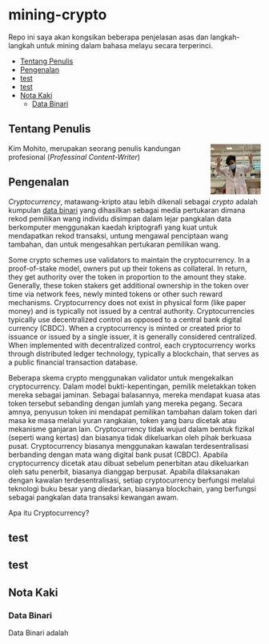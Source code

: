 <h1>mining-crypto</h1>

Repo ini saya akan kongsikan beberapa penjelasan asas dan langkah-langkah untuk mining dalam bahasa melayu secara terperinci.

- [Tentang Penulis](#tentang-penulis)
- [Pengenalan](#pengenalan)
- [test](#test)
- [test](#test-1)
- [Nota Kaki](#nota-kaki)
  - [Data Binari](#data-binari)

## Tentang Penulis

<img align="right" width="100" height="100" src="img/profile.jpg">

Kim Mohito, merupakan seorang penulis kandungan profesional (_Professinal Content-Writer_)

## Pengenalan

_Cryptocurrency_, matawang-kripto atau lebih dikenali sebagai _crypto_ adalah kumpulan [data binari](#data-binari) yang dihasilkan sebagai media pertukaran dimana rekod pemilikan wang individu disimpan dalam lejar pangkalan data berkomputer menggunakan kaedah kriptografi yang kuat untuk mendapatkan rekod transaksi, untung mengawal penciptaan wang tambahan, dan untuk mengesahkan pertukaran pemilikan wang.

Some crypto schemes use validators to maintain the cryptocurrency. In a proof-of-stake model, owners put up their tokens as collateral. In return, they get authority over the token in proportion to the amount they stake. Generally, these token stakers get additional ownership in the token over time via network fees, newly minted tokens or other such reward mechanisms. Cryptocurrency does not exist in physical form (like paper money) and is typically not issued by a central authority. Cryptocurrencies typically use decentralized control as opposed to a central bank digital currency (CBDC). When a cryptocurrency is minted or created prior to issuance or issued by a single issuer, it is generally considered centralized. When implemented with decentralized control, each cryptocurrency works through distributed ledger technology, typically a blockchain, that serves as a public financial transaction database.

Beberapa skema crypto menggunakan validator untuk mengekalkan cryptocurrency. Dalam model bukti-kepentingan, pemilik meletakkan token mereka sebagai jaminan. Sebagai balasannya, mereka mendapat kuasa atas token tersebut sebanding dengan jumlah yang mereka pegang. Secara amnya, penyusun token ini mendapat pemilikan tambahan dalam token dari masa ke masa melalui yuran rangkaian, token yang baru dicetak atau mekanisme ganjaran lain. Cryptocurrency tidak wujud dalam bentuk fizikal (seperti wang kertas) dan biasanya tidak dikeluarkan oleh pihak berkuasa pusat. Cryptocurrency biasanya menggunakan kawalan terdesentralisasi berbanding dengan mata wang digital bank pusat (CBDC). Apabila cryptocurrency dicetak atau dibuat sebelum penerbitan atau dikeluarkan oleh satu penerbit, biasanya dianggap berpusat. Apabila dilaksanakan dengan kawalan terdesentralisasi, setiap cryptocurrency berfungsi melalui teknologi buku besar yang diedarkan, biasanya blockchain, yang berfungsi sebagai pangkalan data transaksi kewangan awam.

Apa itu Cryptocurrency?

## test

## test

## Nota Kaki

### Data Binari

Data Binari adalah
